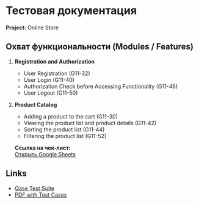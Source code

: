 # Тестовая документация

**Project:** Online Store

## Охват функциональности (Modules / Features)

1) **Registration and Authorization**
   - User Registration (G11-32)
   - User Login (G11-40)
   - Authorization Check before Accessing Functionality (G11-46)
   - User Logout (G11-50)

2) **Product Catalog**
   - Adding a product to the cart (G11-30)
   - Viewing the product list and product details (G11-42)
   - Sorting the product list (G11-44)
   - Filtering the product list (G11-52)
  
   **Ссылка на чек-лист:**  
[Открыть Google Sheets](https://docs.google.com/spreadsheets/d/1LSmyHlZGCR0kUfBhj7vCvJeBw1h3GnfdUmKkL1uQgMs/edit?gid=1595243412#gid=1595243412)


## Links  

- [Qase Test Suite](https://app.qase.io/project/G101?view=2&suite=24)  
- [PDF with Test Cases](./docs/Test_Cases_Registration_and_ProductCatalog.pdf)


